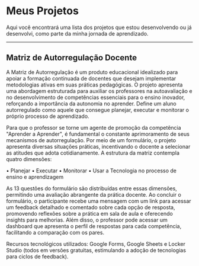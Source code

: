 # Meus Projetos

Aqui você encontrará uma lista dos projetos que estou desenvolvendo ou já desenvolvi, como parte da minha jornada de aprendizado.

---
## Matriz de Autorregulação Docente

A Matriz de Autorregulação é um produto educacional idealizado para apoiar a formação continuada de docentes que desejam implementar metodologias ativas em suas práticas pedagógicas. O projeto apresenta uma abordagem estruturada para auxiliar os professores na autoavaliação e no desenvolvimento de competências essenciais para o ensino inovador, reforçando a importância da autonomia no aprender. Define um aluno autorregulado como aquele que consegue planejar, executar e monitorar o próprio processo de aprendizado.

Para que o professor se torne um agente de promoção da competência "Aprender a Aprender", é fundamental o constante aprimoramento de seus mecanismos de autorregulação. Por meio de um formulário, o projeto apresenta diversas situações práticas, incentivando o docente a selecionar as atitudes que adota cotidianamente. A estrutura da matriz contempla quatro dimensões:

• Planejar
• Executar
• Monitorar
• Usar a Tecnologia no processo de ensino e aprendizagem

As 13 questões do formulário são distribuídas entre essas dimensões, permitindo uma avaliação abrangente da prática docente. Ao concluir o formulário, o participante recebe uma mensagem com um link para acessar um feedback detalhado e comentado sobre cada opção de resposta, promovendo reflexões sobre a prática em sala de aula e oferecendo insights para melhorias. Além disso, o professor pode acessar um dashboard que apresenta o perfil de respostas para cada competência, facilitando a comparação com os pares.

Recursos tecnológicos utilizados: Google Forms, Google Sheets e Locker Studio (todos em versões gratuitas, estimulando a adoção de tecnologias para ciclos de feedback).
